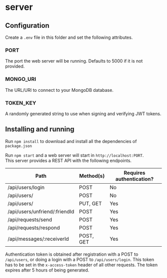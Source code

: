 # server

## Configuration

Create a `.env` file in this folder and set the following attributes.

### PORT

The port the web server will be running. Defaults to 5000 if it is not provided.

### MONGO_URI

The URL/URI to connect to your MongoDB database.

### TOKEN_KEY

A randomly generated string to use when signing and verifying JWT tokens.

## Installing and running

Run `npm install` to download and install all the dependencies of `package.json`

Run `npm start` and a web server will start in `http://localhost:PORT`.\
This server provides a REST API with the following endpoints.

| Path                          | Method(s) | Requires authentication? |
| ----------------------------- | --------- | ------------------------ |
| /api/users/login              | POST      | No                       |
| /api/users/                   | POST      | No                       |
| /api/users/                   | PUT, GET  | Yes                      |
| /api/users/unfriend/:friendId | POST      | Yes                      |
| /api/requests/send            | POST      | Yes                      |
| /api/requests/respond         | POST      | Yes                      |
| /api/messages/:receiverId     | POST, GET | Yes                      |

Authentication token is obtained after registration with a POST to `/api/users`, or doing a login with a POST to `/api/users/login`. This token has to be set in the `x-access-token` header of all other requests. The token expires after 5 hours of being generated.
